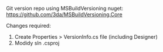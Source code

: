 Git version repo using MSBuildVersioning nuget: 
https://github.com/3da/MSBuildVersioning.Core

Changes required: 
1. Create Properties > VersionInfo.cs file (including Designer)
2. Modidy sln .csproj
